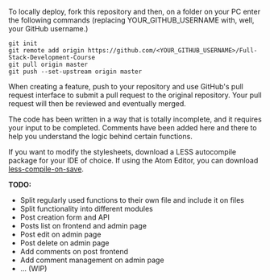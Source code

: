 To locally deploy, fork this repository and then, on a folder on your PC enter the following commands (replacing YOUR_GITHUB_USERNAME with, well, your GitHub username.)

```
git init
git remote add origin https://github.com/<YOUR_GITHUB_USERNAME>/Full-Stack-Development-Course
git pull origin master
git push --set-upstream origin master
```

When creating a feature, push to your repository and use GitHub's pull request interface to submit a pull request to the original repository. Your pull request will then be reviewed and eventually merged.

The code has been written in a way that is totally incomplete, and it requires your input to be completed. Comments have been added here and there to help you understand the logic behind certain functions.

If you want to modify the stylesheets, download a LESS autocompile package for your IDE of choice. If using the Atom Editor, you can download [less-compile-on-save](https://atom.io/packages/less-compile-on-save).

**TODO:**
 - Split regularly used functions to their own file and include it on files
 - Split functionality into different modules
 - Post creation form and API
 - Posts list on frontend and admin page
 - Post edit on admin page
 - Post delete on admin page
 - Add comments on post frontend
 - Add comment management on admin page
 - ... (WIP)
